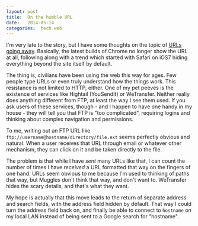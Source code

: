 ```yaml
---
layout: post
title:  On the humble URL 
date:   2014-05-14 
categories:  tech web 
---
```


I'm very late to the story, but I have some thoughts on the topic of [URLs going away](http://www.nczonline.net/blog/2014/05/06/urls-are-already-dead/ "URLs are already dead"). Basically, the latest builds of Chrome no longer show the URL at all, following along with a trend which started with Safari on iOS7 hiding everything beyond the site itself by default.  

The thing is, civilians have been using the web this way for ages. Few people type URLs or even truly understand how the things work. This resistance is not limited to HTTP, either. One of my pet peeves is the existence of services like Hightail (YouSendIt) or WeTransfer. Neither really does anything different from FTP, at least the way I see them used. If you ask users of these services, though - and I happen to have one handy in my house - they will tell you that FTP is "too complicated", requiring logins and thinking about complex navigation and permissions.  

To me, writing out an FTP URL like `ftp://username@hostname/directory/file.ext` seems perfectly obvious and natural. When a user receives that URL through email or whatever other mechanism, they can click on it and be taken directly to the file.  

The problem is that while I have *sent* many URLs like that, I can count the number of times I have *received* a URL formatted that way on the fingers of one hand. URLs seem obvious to me because I'm used to thinking of paths that way, but Muggles don't think that way, and don't want to. WeTransfer hides the scary details, and that's what they want.  

My hope is actually that this move leads to the return of separate address and search fields, with the address field hidden by default. That way I could turn the address field back on, and finally be able to connect to `hostname` on my local LAN instead of being sent to a Google search for "hostname".

